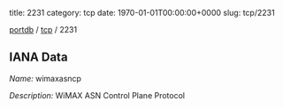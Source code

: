 title: 2231
category: tcp
date: 1970-01-01T00:00:00+0000
slug: tcp/2231

[portdb](/) / [tcp](/category/tcp.html) / 2231


## IANA Data

_Name:_ wimaxasncp

_Description:_ WiMAX ASN Control Plane Protocol

